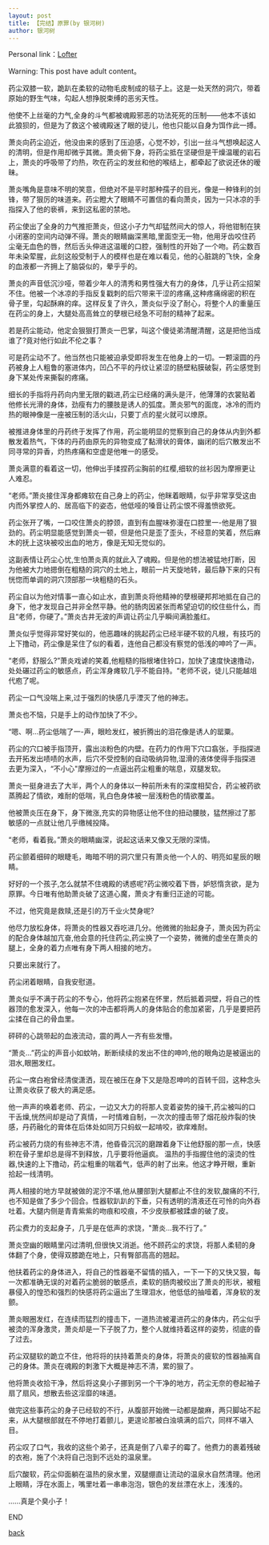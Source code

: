 ```yaml
---
layout: post
title: 【完结】原罪(by 银河树)
author: 银河树
---
```


Personal link：[Lofter](https://yinheshu.lofter.com/)

Warning: This post have adult content。



药尘双膝一软，跪趴在柔软的动物毛皮制成的毯子上。这是一处天然的洞穴，带着原始的野生气味，勾起人想挣脱束缚的恶劣天性。

他使不上丝毫的力气,全身的斗气都被魂殿邪恶的功法死死的压制——他本不该如此狼狈的，但是为了救这个被魂殿迷了眼的徒儿，他也只能以自身为饵作此一搏。

萧炎向药尘迫近，他没由来的感到了压迫感，心觉不妙，引出一丝斗气想唤起这人的清明，但是作用却微乎其微。萧炎俯下身，将药尘抵在坚硬但是干燥温暖的岩石上，萧炎的呼吸带了灼热，吹在药尘的发丝和他的喉结上，都牵起了欲说还休的暧昧。

萧炎嘴角是意味不明的笑意，但绝对不是平时那种孺子的目光，像是一种锋利的剑锋，带了狠厉的味道来。药尘瞪大了眼睛不可置信的看向萧炎，因为一只冰凉的手指探入了他的亵裤，来到这私密的禁地。

药尘使出了全身的力气推拒萧炎，但这小子力气却猛然间大的惊人，将他钳制在狭小闭塞的空间内动弹不得。萧炎的眼睛幽深黑暗,里面空无一物，他用牙齿咬住药尘毫无血色的唇，然后舌头伸进这温暖的口腔，强制性的开始了一个吻。药尘数百年未染荤腥，此刻这般受制于人的模样也是在难以看见，他的心脏跳的飞快，全身的血液都一齐拥上了脑袋似的，晕乎乎的。

萧炎的声音低沉沙哑，带着少年人的清秀和男性强大有力的身体，几乎让药尘招架不住。他被一个冰凉的手指反复戳刺的后穴带来干涩的疼痛,这种疼痛绵密的积在骨子里，勾起酥麻的痒。这样反复了许久，萧炎似乎没了耐心，将整个人的重量压在药尘的身上，大腿处高高耸立的孽根已经急不可耐的精神了起来。

若是药尘能动，他定会狠狠打萧炎一巴掌，叫这个傻徒弟清醒清醒，这是把他当成谁了?竟对他行如此不伦之事？

可是药尘动不了。他当然也只能被迫承受即将发生在他身上的一切。一颗滚圆的丹药被身上人粗鲁的塞进体内，凹凸不平的丹纹让紧涩的肠壁粘膜破裂，药尘感觉到身下某处传来撕裂的疼痛。

细长的手指将丹药向内里无限的戳进,药尘已经痛的满头是汗，他薄薄的衣裳贴着他修长光滑的身体，劲瘦有力的腰肢是诱人的弧度。萧炎邪气的面庞，冰冷的而灼热的眼神像是一座被压制的活火山，只要丁点的星火就可以燎原。

被推进身体里的丹药终于发挥了作用，药尘能明显的觉察到自己的身体从内到外都散发着热气，下体的丹药由原先的异物变成了黏滑状的膏体，幽闭的后穴散发出不同寻常的异香，灼热疼痛和空虚是他唯一的感受。

萧炎满意的看着这一切，他伸出手揉捏药尘胸前的红樱,细软的丝衫因为摩擦更让人难忍。

“老师。”萧炎接住浑身都瘫软在自己身上的药尘，他眯着眼睛，似乎非常享受这由内而外掌控人的、居高临下的姿态，他低哑的嗓音让药尘恨不得羞愤欲死。

药尘张开了嘴，一口咬住萧炎的脖颈，直到有血腥味弥漫在口腔里一-他是用了狠劲的。药尘明显能感觉到萧炎一顿，但是他只是歪了歪头，不经意的笑着，然后麻木的抚上这块被咬出血的地方，像是无知无觉似的。

这副表情让药尘心忧,生怕萧炎真的就此入了魂殿。但是他的想法被猛地打断，因为他被大力地摁倒在粗糙的洞穴的土地上，眼前一片天旋地转，最后静下来的只有恍惚而单调的洞穴顶部那一块粗糙的石头。

药尘自以为他对情事一直心如止水，直到萧炎将他精神的孽根硬邦邦地抵在自己的身下，他才发现自己并非全然平静。他的肠肉因紧张而希望迫切的绞住些什么，而且“老师，你硬了。”萧炎古井无波的声调让药尘几乎瞬间满脸羞红。

萧炎似乎觉得非常好笑似的，他恶趣味的挑起药尘已经半硬不软的凡根，有技巧的上下撸动，药尘像是呆住了似的看着，连他自己都没有察觉的低浅的呻吟了一声。

“老师，舒服么?”萧炎戏谑的笑着,他粗糙的指根堵住铃口，加快了速度快速撸动，处处碾过药尘的敏感点，药尘浑身瘫软几乎不能自持。“老师不说，徒儿只能越俎代庖了呢。

药尘一口气没喘上来,过于强烈的快感几乎湮灭了他的神志。

萧炎也不恼，只是手上的动作加快了不少。

“嗯、啊...药尘低喘了一-声，眼睑发红，被折腾出的泪花像是诱人的罂粟。

药尘的穴口被手指顶开，露出淡粉色的内壁。在药力的作用下穴口翕张，手指探进去开拓发出啧啧的水声，后穴不受控制的自动吸纳异物,湿滑的液体使得手指探进去更为深入，“不小心"摩擦过的一点逼出药尘粗重的喘息，双腿发软。

萧炎一挺身进去了大半，两个人的身体以一种前所未有的深度相契合，药尘被药欲蒸腾起了情欲，难耐的低喘，乳白色身体被一层浅粉色的情欲覆盖。

他被萧炎压在身下，身下微涨,充实的异物感让他不住的扭动腰肢，猛然擦过了那敏感的一点就让他几乎缴械投降。

“老师，看着我。”萧炎的眼睛幽深，说起这话来又像又无限的深情。

药尘颤着细碎的眼睫毛，晦暗不明的洞穴里只有萧炎他一个人的、明亮如星辰的眼睛。

好好的一个孩子,怎么就禁不住魂殿的诱惑呢?药尘微咬着下唇，妒怒惰贪欲，是为原罪。今日唯有他助萧炎破了这道心魔，萧炎才有重归正途的可能。

不过，他究竟是救赎,还是引的万千业火焚身呢?

他尽力放松身体，将萧炎的性器又吞吃进几分。他微微的抬起身子，萧炎因为药尘的配合身体越加亢奋,他会意的托住药尘,药尘换了一个姿势，微微的虚坐在萧炎的腿上，全身的着力点唯有身下两人相接的地方。

只要出来就行了。

药尘闭着眼睛，自我安慰道。

萧炎似乎不满于药尘的不专心，他将药尘抱紧在怀里，然后抵着洞壁，将自己的性器顶的愈发深入，他每一次的冲击都将两人的身体贴合的愈加紧密，几乎是要把药尘揉在自己的骨血里。

砰砰的心跳带起的血液流动，震的两人一齐有些发懵。

“萧炎...”药尘的声音小如蚊呐，断断续续的发出不住的呻吟,他的眼角边是被逼出的泪水,眼圈发红。

药尘一席白袍曾经清俊潇洒，现在被压在身下又是隐忍呻吟的百转千回，这种念头让萧炎收获了极大的满足感。

他一声声的唤着老师、药尘，一边又大力的将那人变着姿势的操干,药尘被叫的口干舌燥,恍然间却是动了真情，一时情难自制，一次次的撞击带了烟花般炸裂的快感，丹药融化的膏体在后体处如同万只蚂蚁一起啃咬，欲痒难耐。

药尘被药力烧的有些神志不清，他昏昏沉沉的磨蹭着身下让他舒服的那一点，快感积在骨子里却总是得不到释放，几乎要将他逼疯。
温热的手指握住他的滚烫的性器,快速的上下撸动，药尘粗重的喘着气，低声的射了出来。他这才睁开眼，重新拾起一线清明。

两人相接的地方早就被做的泥泞不堪,他从腰部到大腿都止不住的发软,酸痛的不行,也不知是做了多少个回合。性器软趴趴的下垂，只有透明的清液还在可怜的向外吞吐着。大腿内侧是青青紫紫的吻痕和咬痕，不少皮肤都被蹂虐的破了皮。

药尘费力的支起身子，几乎是在低声的求饶，"萧炎...我不行了。”

萧炎空幽的眼睛里闪过清明,但很快又消逝。他不顾药尘的求饶，将那人柔韧的身体翻了个身，使得双膝跪在地上，只有臀部高高的翘起。

他扶着药尘的身体进入，将自己的性器毫不留情的插入，一下一下的又快又狠，每一次都准确无误的对着药尘脆弱的敏感点，柔软的肠肉被绞出了萧炎的形状，被粗暴侵入的惶恐和强烈的快感将药尘逼出了生理泪水，他低低的抽噎着，浑身软的发颤。

萧炎眼圈发红，在连续而猛烈的撞击下，一道热流被灌进药尘的身体内，药尘似乎被烫的浑身激灵，萧炎却是一下子脱了力，整个人就维持着这样的姿势，彻底的昏了过去。

药尘双腿软的跪立不住，他将将的扶持着萧炎的身体，将萧炎的疲软的性器抽离自己的身体。萧炎在魂殿的刺激下大概是神志不清，累的狠了。

他将萧炎收拾干净，然后将这臭小子挪到另一个干净的地方，药尘无奈的卷起袖子扇了扇风，想散去些这淫靡的味道。

做完这些事药尘的身子已经软的不行，从腹部开始微一动都是酸麻，两只脚站不起来，从大腿根部就在不停地打着颤儿，更遑论那被白浊填满的后穴，同样不堪入目。

药尘叹了口气，我收的这些个弟子，还真是倒了八辈子的霉了。他费力的裹着残破的衣袍，施了个决将自己泡到不远处的温泉里。

后穴酸软，药尘仰面躺在温热的泉水里，双腿绷直让流动的温泉水自然清理。他闭上眼睛，浮在水面上，嘴里吐着一串串泡泡，银色的发丝漂在水上，浅浅的。

......真是个臭小子！

END

[back](https://allforyanchen.github.io/)
